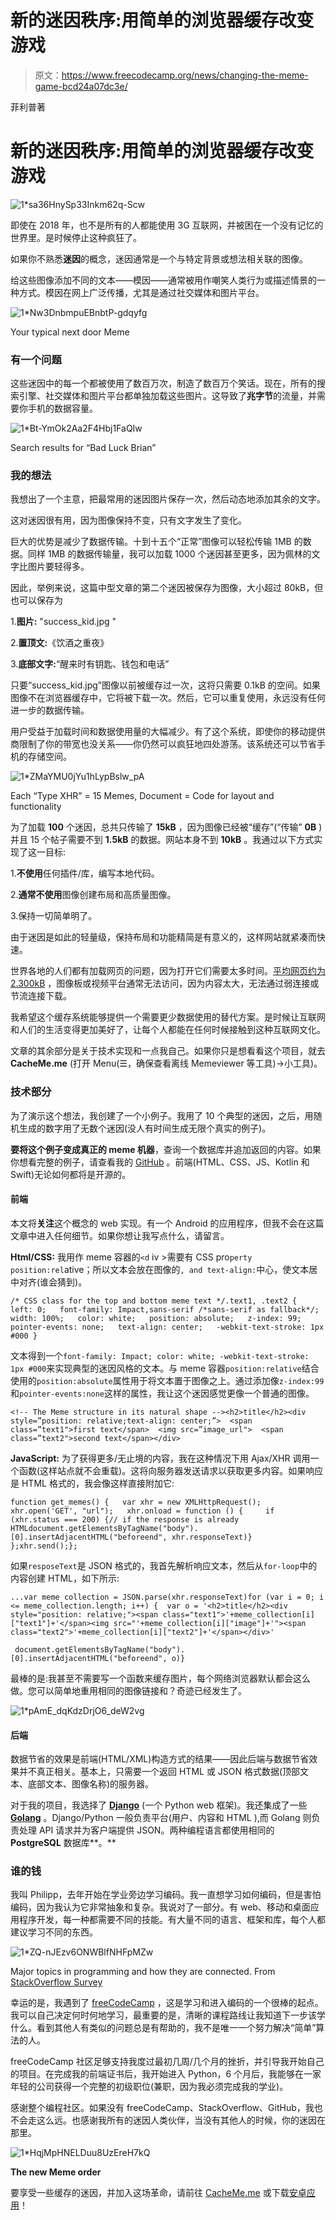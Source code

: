 # 新的迷因秩序:用简单的浏览器缓存改变游戏

> 原文：<https://www.freecodecamp.org/news/changing-the-meme-game-bcd24a07dc3e/>

菲利普著

# 新的迷因秩序:用简单的浏览器缓存改变游戏

![1*sa36HnySp33Inkm62q-Scw](img/b9555dd97d34b6a99c36f34b73dfe285.png)

即使在 2018 年，也不是所有的人都能使用 3G 互联网，并被困在一个没有记忆的世界里。是时候停止这种疯狂了。

如果你不熟悉**迷因**的概念，迷因通常是一个与特定背景或想法相关联的图像。

给这些图像添加不同的文本——模因——通常被用作嘲笑人类行为或描述情景的一种方式。模因在网上广泛传播，尤其是通过社交媒体和图片平台。

![1*Nw3DnbmpuEBnbtP-gdqyfg](img/c741963e3a45ca4166d077f696f71a92.png)

Your typical next door Meme

### 有一个问题

这些迷因中的每一个都被使用了数百万次，制造了数百万个笑话。现在，所有的搜索引擎、社交媒体和图片平台都单独加载这些图片。这导致了**兆字节**的流量，并需要你手机的数据容量。

![1*Bt-YmOk2Aa2F4Hbj1FaQIw](img/b83c5153dfd13ac0ac090456aecf1872.png)

Search results for “Bad Luck Brian”

### 我的想法

我想出了一个主意，把最常用的迷因图片保存一次，然后动态地添加其余的文字。

这对迷因很有用，因为图像保持不变，只有文字发生了变化。

巨大的优势是减少了数据传输。十到十五个“正常”图像可以轻松传输 1MB 的数据。同样 1MB 的数据传输量，我可以加载 1000 个迷因甚至更多，因为佩林的文字比图片要轻得多。

因此，举例来说，这篇中型文章的第二个迷因被保存为图像，大小超过 80kB，但也可以保存为

1.**图片:** "success_kid.jpg "

2.**置顶文:**《饮酒之重夜》

3.**底部文字:**“醒来时有钥匙、钱包和电话”

只要“success_kid.jpg”图像以前被缓存过一次，这将只需要 0.1kB 的空间。如果图像不在浏览器缓存中，它将被下载一次。然后，它可以重复使用，永远没有任何进一步的数据传输。

用户受益于加载时间和数据使用量的大幅减少。有了这个系统，即使你的移动提供商限制了你的带宽也没关系——你仍然可以疯狂地四处游荡。该系统还可以节省手机的存储空间。

![1*ZMaYMU0jYu1hLypBslw_pA](img/ebe212003bf0ad19f39535dfbd5d2482.png)

Each “Type XHR” = 15 Memes, Document = Code for layout and functionality

为了加载 **100** 个迷因，总共只传输了 **15kB** ，因为图像已经被“缓存”(“传输” **0B** )并且 15 个帖子需要不到 **1.5kB** 的数据。网站本身不到 **10kB** 。我通过以下方式实现了这一目标:

1.**不使用**任何插件/库，编写本地代码。

2.**通常不使用**图像创建布局和高质量图像。

3.保持一切简单明了。

由于迷因是如此的轻量级，保持布局和功能精简是有意义的，这样网站就紧凑而快速。

世界各地的人们都有加载网页的问题，因为打开它们需要太多时间。[平均网页约为 2.300kB](https://www.wired.com/2016/04/average-webpage-now-size-original-doom/) ，图像板或视频平台通常无法访问，因为内容太大，无法通过弱连接或节流连接下载。

我希望这个缓存系统能够提供一个需要更少数据使用的替代方案。是时候让互联网和人们的生活变得更加美好了，让每个人都能在任何时候接触到这种互联网文化。

文章的其余部分是关于技术实现和一点我自己。如果你只是想看看这个项目，就去 **CacheMe.me** (打开 Menu(☰，确保查看离线 Memeviewer 等工具)→小工具)。

### 技术部分

为了演示这个想法，我创建了一个小例子。我用了 10 个典型的迷因，之后，用随机生成的数字用了无数个迷因(没人有时间生成无限个真实的例子)。

**要将这个例子变成真正的 meme 机器**，查询一个数据库并追加返回的内容。如果你想看完整的例子，请查看我的 [GitHub](https://github.com/Cachememe/Cachememes) 。前端(HTML、CSS、JS、Kotlin 和 Swift)无论如何都将是开源的。

#### 前端

本文将**关注**这个概念的 web 实现。有一个 Android 的应用程序，但我不会在这篇文章中进入任何细节。如果你想让我写点什么，请留言。

**Html/CSS:** 我用作 meme 容器的`<d` iv >需要有 CSS pro`perty position:rel`ative；所以文本会放在图像的`, and text-align:`中心，使文本居中对齐(谁会猜到)。

```
/* CSS class for the top and bottom meme text */.text1, .text2 {   left: 0;   font-family: Impact,sans-serif /*sans-serif as fallback*/;   width: 100%;   color: white;   position: absolute;   z-index: 99;   pointer-events: none;   text-align: center;   -webkit-text-stroke: 1px #000 }
```

文本得到一个`font-family: Impact; color: white; -webkit-text-stroke: 1px #000`来实现典型的迷因风格的文本。与 meme 容器`position:relative`结合使用的`position:absolute`属性用于将文本置于图像之上。通过添加像`z-index:99`和`pointer-events:none`这样的属性，我让这个迷因感觉更像一个普通的图像。

```
<!-- The Meme structure in its natural shape --><h2>title</h2><div style=”position: relative;text-align: center;”>  <span class=”text1">first text</span>  <img src=”image_url">  <span class=”text2">second text</span></div>
```

**JavaScript:** 为了获得更多/无止境的内容，我在这种情况下用 Ajax/XHR 调用一个函数(这样站点就不会重载)。这将向服务器发送请求以获取更多内容。如果响应是 HTML 格式的，我会像这样直接附加它:

```
function get_memes() {   var xhr = new XMLHttpRequest();   xhr.open('GET', "url");   xhr.onload = function () {     if (xhr.status === 200) {// if the response is already HTMLdocument.getElementsByTagName("body").[0].insertAdjacentHTML("beforeend", xhr.responseText)}   };xhr.send();};
```

如果`resposeText`是 JSON 格式的，我首先解析响应文本，然后从`for-loop`中的内容创建 HTML，如下所示:

```
...var meme collection = JSON.parse(xhr.responseText)for (var i = 0; i <= meme_collection.length; i++) {  var o = '<h2>title</h2><div style="position: relative;"><span class="text1">'+meme_collection[i]["text1"]+'</span><img src="'+meme_collection[i]["image"]+'"><span class="text2">'+meme_collection[i]["text2"]+'</span></div>'
```

```
 document.getElementsByTagName("body").[0].insertAdjacentHTML("beforeend", o)}
```

最棒的是:我甚至不需要写一个函数来缓存图片，每个网络浏览器默认都会这么做。您可以简单地重用相同的图像链接和？奇迹已经发生了。

![1*pAmE_dqKdzDrjO6_deW2vg](img/e21ce0c958d7e70ebc75023927c12a0f.png)

#### 后端

数据节省的效果是前端(HTML/XML)构造方式的结果——因此后端与数据节省效果并不真正相关。基本上，只需要一个返回 HTML 或 JSON 格式数据(顶部文本、底部文本、图像名称)的服务器。

对于我的项目，我选择了 [**Django**](https://www.djangoproject.com) (一个 Python web 框架)。我还集成了一些 [**Golang**](https://golang.org) 。Django/Python 一般负责平台(用户、内容和 HTML ),而 Golang 则负责处理 API 请求并为客户端提供 JSON。两种编程语言都使用相同的 **PostgreSQL** 数据库**。**

### 谁的钱

我叫 Philipp，去年开始在学业旁边学习编码。我一直想学习如何编码，但是害怕编码，因为我认为它非常抽象和复杂。我说对了一部分。有 web、移动和桌面应用程序开发，每一种都需要不同的技能。有大量不同的语言、框架和库，每个人都建议学习不同的东西。

![1*ZQ-nJEzv6ONWBlfNHFpMZw](img/0ccb3ad6e7594626ac05eedfa92de290.png)

Major topics in programming and how they are connected. From [StackOverflow Survey](https://insights.stackoverflow.com/survey/2018/#technology-how-technologies-are-connected)

幸运的是，我遇到了 [freeCodeCamp](https://www.freecodecamp.org) ，这是学习和进入编码的一个很棒的起点。我可以自己决定何时何地学习，最重要的是，清晰的课程路线让我知道下一步该学什么。看到其他人有类似的问题总是有帮助的，我不是唯一一个努力解决“简单”算法的人。

freeCodeCamp 社区足够支持我度过最初几周/几个月的挫折，并引导我开始自己的项目。在完成我的前端证书后，我开始进入 Python，6 个月后，我能够在一家年轻的公司获得一个完整的初级职位(兼职，因为我必须完成我的学业)。

感谢整个编程社区。如果没有 freeCodeCamp、StackOverflow、GitHub，我也不会走这么远。也感谢我所有的迷因人类伙伴，当没有其他人的时候，你的迷因在那里。

![1*HqjMpHNELDuu8UzEreH7kQ](img/123ae3992284a786f760c27ae14e83aa.png)

**The new Meme order**

要享受一些缓存的迷因，并加入这场革命，请前往 [CacheMe.me](https://www.cacheme.me) 或下载[安卓应用](https://play.google.com/store/apps/details?id=com.herokuapp.meme_maschine.low_data)！